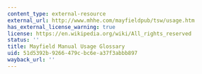 ```yaml
---
content_type: external-resource
external_url: http://www.mhhe.com/mayfieldpub/tsw/usage.htm
has_external_license_warning: true
license: https://en.wikipedia.org/wiki/All_rights_reserved
status: ''
title: Mayfield Manual Usage Glossary
uid: 51d5392b-9266-479c-bc6e-a37f3abbb897
wayback_url: ''
---
```

